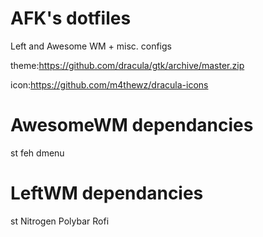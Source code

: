 # AFK's dotfiles
 Left and Awesome WM + misc. configs
 
 theme:https://github.com/dracula/gtk/archive/master.zip
 
 icon:https://github.com/m4thewz/dracula-icons

# AwesomeWM dependancies
st
feh
dmenu

# LeftWM dependancies
st
Nitrogen
Polybar
Rofi
